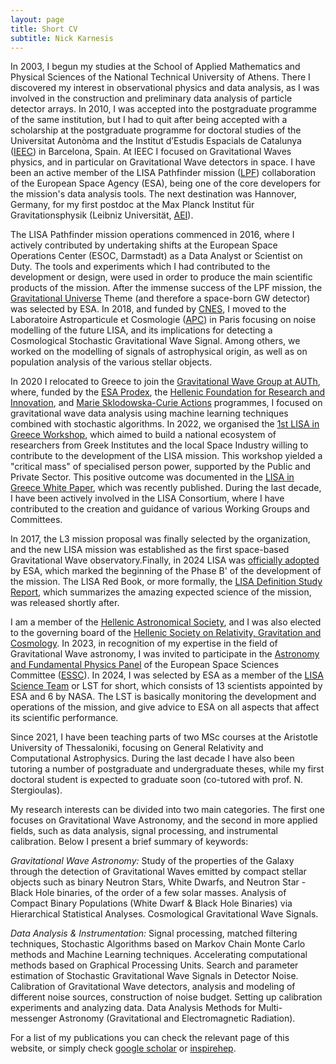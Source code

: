 ```yaml
---
layout: page
title: Short CV
subtitle: Nick Karnesis
---
```


In 2003, I begun my studies at the School of Applied Mathematics and Physical Sciences of the National Technical University of Athens. There I discovered my interest in observational physics and data analysis, as I was involved in the construction and preliminary data analysis of particle detector arrays. In 2010, I was accepted into the postgraduate programme of the same institution, but I had to quit after being accepted with a scholarship at the postgraduate programme for doctoral studies of the Universitat Autonòma and the Institut d’Estudis Espacials de Catalunya ([IEEC](https://www.ieec.cat/)) in Barcelona, Spain. At IEEC I focused on  Gravitational Waves physics, and in particular on Gravitational Wave detectors in space. I have been an active member of the LISA Pathfinder mission ([LPF](https://www.esa.int/Science_Exploration/Space_Science/LISA_Pathfinder_overview)) collaboration of the European Space Agency (ESA), being one of the core developers for the mission's data analysis tools. The next destination was Hannover, Germany, for my first postdoc at the Max Planck Institut für Gravitationsphysik (Leibniz Universität, [AEI](https://www.mpg.de/152545/gravitationsphysik-hannover)).

The LISA Pathfinder mission operations commenced in 2016, where I actively contributed by undertaking shifts at the European Space Operations Center (ESOC, Darmstadt) as a Data Analyst or Scientist on Duty. The tools and experiments which I had contributed to the development or design, were used in order to produce the main scientific products of the mission. After the immense success of the LPF mission, the [Gravitational Universe](https://arxiv.org/abs/1305.5720) Theme (and therefore a space-born GW detector) was selected by ESA. In 2018, and funded by [CNES](https://cnes.fr/en), I moved to the Laboratoire Astroparticule et Cosmologie ([APC](https://apc.u-paris.fr/APC_CS/)) in Paris focusing on noise modelling of the future LISA, and its implications for detecting a Cosmological Stochastic Gravitational Wave Signal. Among others, we worked on the modelling of signals of astrophysical origin, as well as on population analysis of the various stellar objects.

In 2020 I relocated to Greece to join the [Gravitational Wave Group at AUTh](https://niksterg.github.io/gw-group/), where, funded by the [ESA Prodex](https://www.esa.int/About_Us/Business_with_ESA/Business_Opportunities/PRODEX), the [Hellenic Foundation for Research and Innovation](https://www.elidek.gr/en/homepage/), and [Marie Sklodowska-Curie Actions](https://marie-sklodowska-curie-actions.ec.europa.eu/) programmes, I focused on gravitational wave data analysis using machine learning techniques combined with stochastic algorithms. In 2022, we organised the [1st LISA in Greece Workshop](https://indico.physics.auth.gr/event/11/), which aimed to build a national ecosystem of researchers from Greek Institutes and the local Space Industry willing to contribute to the development of the LISA mission. This workshop yielded a "critical mass" of specialised person power, supported by the Public and Private Sector. This positive outcome was documented in the [LISA in Greece White Paper](https://arxiv.org/abs/2209.04358), which was recently published. During the last decade, I have been actively involved in the LISA Consortium, where I have contributed to the creation and guidance of various Working Groups and Committees.

In 2017, the L3 mission proposal was finally selected by the organization, and the new LISA mission was established as the first space-based Gravitational Wave observatory.Finally, in 2024 LISA was [officially adopted](https://www.esa.int/Science_Exploration/Space_Science/LISA/Capturing_the_ripples_of_spacetime_LISA_gets_go-ahead) by ESA, which marked the beginning of the Phase B' of the development of the mission. The LISA Red Book, or more formally, the [LISA Definition Study Report](https://arxiv.org/abs/2402.07571), which summarizes the amazing expected science of the mission, was released shortly after.

I am a member of the [Hellenic Astronomical Society](https://helas.gr/), and I was also elected to the governing board of the [Hellenic Society on Relativity, Gravitation and Cosmology](http://www.hsrgc.gr/). In 2023, in recognition of my expertise in the field of Gravitational Wave astronomy, I was invited to participate in the [Astronomy and Fundamental Physics Panel](https://www.essc.esf.org/panels-members/) of the European Space Sciences Committee ([ESSC](https://www.essc.esf.org/)). In 2024, I was selected by ESA as a member of the [LISA Science Team](https://www.cosmos.esa.int/web/lisa/lisa-science-team) or LST for short, which consists of 13 scientists appointed by ESA and 6 by NASA. The LST is basically monitoring the development and operations of the mission, and give advice to ESA on all aspects that affect its scientific performance. 

Since 2021, I have been teaching parts of two MSc courses at the Aristotle University of Thessaloniki, focusing on General Relativity and Computational Astrophysics. During the last decade I have also been tutoring a number of postgraduate and undergraduate theses, while my first doctoral student is expected to graduate soon (co-tutored with prof. N. Stergioulas).

My research interests can be divided into two main categories. The first one focuses on Gravitational Wave Astronomy, and the second in more applied fields, such as data analysis, signal processing, and instrumental calibration. Below I present a brief summary of keywords:

*Gravitational Wave Astronomy:* Study of the properties of the Galaxy through the detection of Gravitational Waves emitted by compact stellar objects such as binary Neutron Stars, White Dwarfs, and Neutron Star - Black Hole binaries, of the order of a few solar masses. Analysis of Compact Binary Populations (White Dwarf & Black Hole Binaries) via Hierarchical Statistical Analyses. Cosmological Gravitational Wave Signals.

*Data Analysis & Instrumentation:* Signal processing, matched filtering techniques, Stochastic Algorithms based on Markov Chain Monte Carlo methods and Machine Learning techniques. Accelerating computational methods based on Graphical Processing Units. Search and parameter estimation of Stochastic Gravitational Wave Signals in Detector Noise. Calibration of Gravitational Wave detectors, analysis and modeling of different noise sources, construction of noise budget. Setting up calibration experiments and analyzing data. Data Analysis Methods for Multi-messenger Astronomy (Gravitational and Electromagnetic Radiation).

For a list of my publications you can check the relevant page of this website, or simply check [google scholar](https://scholar.google.com/citations?user=HK9PpqUAAAAJ&hl=en&oi=ao) or [inspirehep](https://inspirehep.net/authors/1905896?ui-citation-summary=true).

